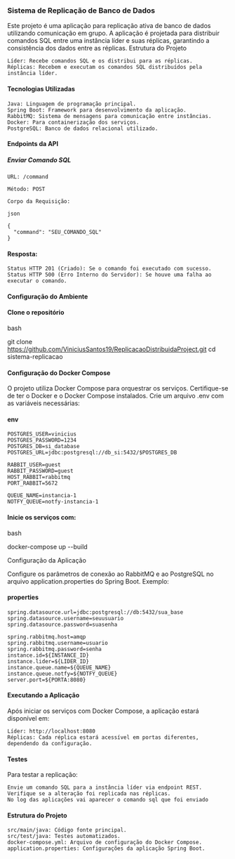 ### Sistema de Replicação de Banco de Dados

Este projeto é uma aplicação para replicação ativa de banco de dados utilizando comunicação em grupo. A aplicação é projetada para distribuir comandos SQL entre uma instância líder e suas réplicas, garantindo a consistência dos dados entre as réplicas.
Estrutura do Projeto

    Líder: Recebe comandos SQL e os distribui para as réplicas.
    Réplicas: Recebem e executam os comandos SQL distribuídos pela instância líder.

#### Tecnologias Utilizadas

    Java: Linguagem de programação principal.
    Spring Boot: Framework para desenvolvimento da aplicação.
    RabbitMQ: Sistema de mensagens para comunicação entre instâncias.
    Docker: Para containerização dos serviços.
    PostgreSQL: Banco de dados relacional utilizado.


#### Endpoints da API
##### Enviar Comando SQL

    URL: /command

    Método: POST

    Corpo da Requisição:

    json

    {
      "command": "SEU_COMANDO_SQL"
    }

#### Resposta:

    Status HTTP 201 (Criado): Se o comando foi executado com sucesso.
    Status HTTP 500 (Erro Interno do Servidor): Se houve uma falha ao executar o comando.

#### Configuração do Ambiente

#### Clone o repositório

bash

git clone https://github.com/ViniciusSantos19/ReplicacaoDistribuidaProject.git
cd sistema-replicacao

#### Configuração do Docker Compose

O projeto utiliza Docker Compose para orquestrar os serviços. Certifique-se de ter o Docker e o Docker Compose instalados. Crie um arquivo .env com as variáveis necessárias:

#### env

   
    POSTGRES_USER=vinicius
    POSTGRES_PASSWORD=1234
    POSTGRES_DB=si_database
    POSTGRES_URL=jdbc:postgresql://db_si:5432/$POSTGRES_DB

    RABBIT_USER=guest
    RABBIT_PASSWORD=guest
    HOST_RABBIT=rabbitmq
    PORT_RABBIT=5672

    QUEUE_NAME=instancia-1
    NOTFY_QUEUE=notfy-instancia-1


#### Inicie os serviços com:

bash

docker-compose up --build

Configuração da Aplicação

Configure os parâmetros de conexão ao RabbitMQ e ao PostgreSQL no arquivo application.properties do Spring Boot. Exemplo:

#### properties

    spring.datasource.url=jdbc:postgresql://db:5432/sua_base
    spring.datasource.username=seuusuario
    spring.datasource.password=suasenha

    spring.rabbitmq.host=amqp
    spring.rabbitmq.username=usuario
    spring.rabbitmq.password=senha
    instance.id=${INSTANCE_ID}
    instance.lider=${LIDER_ID}
    instance.queue.name=${QUEUE_NAME}
    instance.queue.notfy=${NOTFY_QUEUE}
    server.port=${PORTA:8080}

#### Executando a Aplicação

Após iniciar os serviços com Docker Compose, a aplicação estará disponível em:

    Líder: http://localhost:8080
    Réplicas: Cada réplica estará acessível em portas diferentes, dependendo da configuração.

#### Testes

Para testar a replicação:

    Envie um comando SQL para a instância líder via endpoint REST.
    Verifique se a alteração foi replicada nas réplicas.
    No log das aplicações vai aparecer o comando sql que foi enviado

#### Estrutura do Projeto

    src/main/java: Código fonte principal.
    src/test/java: Testes automatizados.
    docker-compose.yml: Arquivo de configuração do Docker Compose.
    application.properties: Configurações da aplicação Spring Boot.
